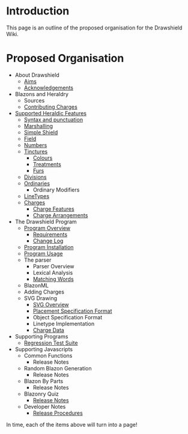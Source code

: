 # Introduction #

This page is an outline of the proposed organisation for the Drawshield Wiki.


# Proposed Organisation #

  * About Drawshield
    * [Aims](Aims.md)
    * [Acknowledgements](Acknowl.md)
  * Blazons and Heraldry
    * Sources
    * [Contributing Charges](ContribCharges.md)
  * [Supported Heraldic Features](SupportedHeraldry.md)
    * [Syntax and punctuation](Syntax.md)
    * [Marshalling](Marshalling.md)
    * [Simple Shield](SimpleShield.md)
    * [Field](Field.md)
    * [Numbers](Number.md)
    * [Tinctures](Tincture.md)
      * [Colours](Colour.md)
      * [Treatments](Treatment.md)
      * [Furs](Fur.md)
    * [Divisions](Division.md)
    * [Ordinaries](Ordinaries.md)
      * Ordinary Modifiers
    * [LineTypes](LineTypes.md)
    * [Charges](Charge.md)
      * [Charge Features](ChargeFeatures.md)
      * [Charge Arrangements](ChargeArrangements.md)
  * The Drawshield Program
    * [Program Overview](ProgramOverview.md)
      * [Requirements](Requirements.md)
      * [Change Log](ChangeLog.md)
    * [Program Installation](Install.md)
    * [Program Usage](Usage.md)
    * The parser
      * Parser Overview
      * Lexical Analysis
      * [Matching Words](SearchStrings.md)
    * BlazonML
    * Adding Charges
    * SVG Drawing
      * [SVG Overview](SVGOverview.md)
      * [Placement Specification Format](ChargePlacement.md)
      * Object Specification Format
      * Linetype Implementation
      * [Charge Data](ChargeData.md)
  * Supporting Programs
    * [Regression Test Suite](RegressSuite.md)
  * Supporting Javascripts
    * Common Functions
      * Release Notes
    * Random Blazon Generation
      * Release Notes
    * Blazon By Parts
      * Release Notes
    * Blazonry Quiz
      * [Release Notes](QuizNotes.md)
    * Developer Notes
      * [Release Procedures](ReleaseProc.md)

In time, each of the items above will turn into a page!